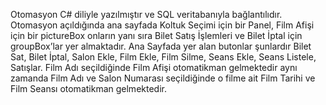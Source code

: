Otomasyon C# diliyle yazılmıştır ve SQL veritabanıyla bağlantılıdır. Otomasyon açıldığında ana sayfada Koltuk Seçimi için bir Panel, Film Afişi için bir pictureBox onların yanı sıra Bilet Satış İşlemleri ve
Bilet İptal için groupBox’lar yer almaktadır. Ana Sayfada yer alan butonlar şunlardır Bilet Sat, Bilet İptal, Salon Ekle, Film Ekle, Film Silme, Seans Ekle, Seans Listele, Satışlar. Film Adı seçildiğinde 
Film Afişi otomatikman gelmektedir aynı zamanda Film Adı ve Salon Numarası seçildiğinde o filme ait Film Tarihi ve Film Seansı otomatikman gelmektedir.
